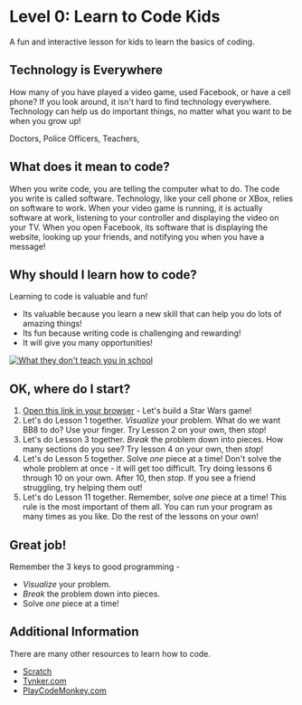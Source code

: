 # Level 0: Learn to Code Kids
A fun and interactive lesson for kids to learn the basics of coding.

## Technology is Everywhere
How many of you have played a video game, used Facebook, or have a cell phone?  If you look around, it isn't hard to find technology everywhere. Technology can help us do important things, no matter what you want to be when you grow up!

Doctors, Police Officers, Teachers,  

## What does it mean to code?
When you write code, you are telling the computer what to do.  The code you write is called software. Technology, like your cell phone or XBox, relies on software to work.  When your video game is running, it is actually software at work, listening to your controller and displaying the video on your TV.  When you open Facebook, its software that is displaying the website, looking up your friends, and notifying you when you have a message!

## Why should I learn how to code?
Learning to code is valuable and fun!
* Its valuable because you learn a new skill that can help you do lots of amazing things!
* Its fun because writing code is challenging and rewarding!
* It will give you many opportunities!

[![What they don't teach you in school](http://img.youtube.com/vi/v7jSy_yE9U0/0.jpg)](http://www.youtube.com/watch?v=v7jSy_yE9U0)

## OK, where do I start?
1. [Open this link in your browser](https://studio.code.org/s/starwarsblocks/stage/1/puzzle/1) - Let's build a Star Wars game!
2. Let's do Lesson 1 together.  *Visualize* your problem.  What do we want BB8 to do?  Use your finger.  Try Lesson 2 on your own, then *stop*!
3. Let's do Lesson 3 together. *Break* the problem down into pieces.  How many sections do you see? Try lesson 4 on your own, then *stop*!
4. Let's do Lesson 5 together. Solve *one* piece at a time!  Don't solve the whole problem at once - it will get too difficult. Try doing lessons 6 through 10 on your own.  After 10, then *stop*. If you see a friend struggling, try helping them out!
5. Let's do Lesson 11 together. Remember, solve *one* piece at a time! This rule is the most important of them all. You can run your program as many times as you like. Do the rest of the lessons on your own!

## Great job!
Remember the 3 keys to good programming -
* *Visualize* your problem.  
* *Break* the problem down into pieces.  
* Solve *one* piece at a time!


## Additional Information
There are many other resources to learn how to code.
* [Scratch](https://scratch.mit.edu/)
* [Tynker.com](https://www.tynker.com/)
* [PlayCodeMonkey.com](https://www.playcodemonkey.com/coding-adventure/)
